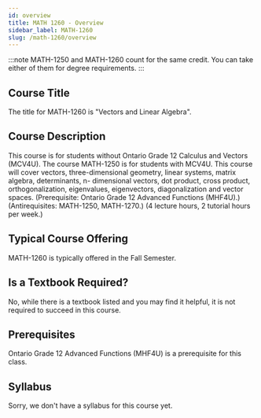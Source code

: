 ```yaml
---
id: overview
title: MATH 1260 - Overview
sidebar_label: MATH-1260
slug: /math-1260/overview
---
```


:::note
MATH-1250 and MATH-1260 count for the same credit. You can take either of them for degree requirements.
:::

## Course Title

The title for MATH-1260 is "Vectors and Linear Algebra".

## Course Description

This course is for students without Ontario Grade 12 Calculus and Vectors (MCV4U). The course MATH-1250 is for students with MCV4U. This course will cover vectors, three-dimensional geometry, linear systems, matrix algebra, determinants, n- dimensional vectors, dot product, cross product, orthogonalization, eigenvalues, eigenvectors, diagonalization and vector spaces. (Prerequisite: Ontario Grade 12 Advanced Functions (MHF4U).) (Antirequisites: MATH-1250, MATH-1270.) (4 lecture hours, 2 tutorial hours per week.)

## Typical Course Offering

MATH-1260 is typically offered in the Fall Semester.

## Is a Textbook Required?

No, while there is a textbook listed and you may find it helpful, it is not required to succeed in this course.

## Prerequisites

Ontario Grade 12 Advanced Functions (MHF4U) is a prerequisite for this class.

## Syllabus

Sorry, we don't have a syllabus for this course yet.
